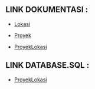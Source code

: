 ## LINK DOKUMENTASI : 
- <p><a href="https://github.com/ilhamfauzan630/Lokasi-Proyek-API/blob/master/docs/lokasi.md">Lokasi</a></p>
- <p><a href="https://github.com/ilhamfauzan630/Lokasi-Proyek-API/blob/master/docs/proyek.md">Proyek</a></p>
- <p><a href="https://github.com/ilhamfauzan630/Lokasi-Proyek-API/blob/master/docs/ProyekLokasi.md">ProyekLokasi</a></p>

## LINK DATABASE.SQL :
- <p><a href="https://github.com/ilhamfauzan630/Lokasi-Proyek-API/blob/master/database.sql">ProyekLokasi</a></p>
